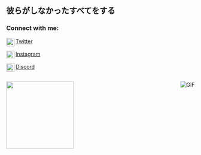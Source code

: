 ## 彼らがしなかったすべてをする

<!-- SOCIALS -->
### Connect with me:
    
<img align="left" alt="twitter" width="22px" src="https://cdn.jsdelivr.net/npm/simple-icons@v3/icons/twitter.svg" />[Twitter](https://www.twitter.com/frostyoungboy)
<br>
<br>
<img align="left" alt="instagram" width="22px" src="https://cdn.jsdelivr.net/npm/simple-icons@v3/icons/instagram.svg" />[Instagram](https://www.instagram.com/1337vc)
<br>
<br>
<img align="left" alt="discord" width="22px" src="https://cdn.jsdelivr.net/npm/simple-icons@v3/icons/discord.svg" />[Discord](https://www.discord.com/users/734529813112684614)

<div>
  <a href="https://github.com/frostboyz"
  <img height="180em" src="https://github-readme-stats.vercel.app/api/top-langs/?username=frostboyz&layout=compact&langs_count=7&theme=dracula%22/%3E">
</div>
<div style="display: inline_block"><br>

  <img align="right" alt="GIF" src="https://cdn.discordapp.com/attachments/907348370002165792/907348398724771930/896960935623819354.png"/>
 
</div>

<a href="https://github.com/frostboyz">
  <img height="180em" src="https://github-readme-stats.vercel.app/api?username=worstbaby&theme=midnight-purple&show_icons=true" />
</a>

  ##
